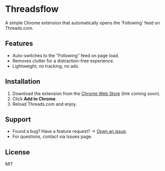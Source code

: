 # Threadsflow

A simple Chrome extension that automatically opens the 'Following' feed on Threads.com.

## Features

- Auto-switches to the "Following" feed on page load.
- Removes clutter for a distraction-free experience.
- Lightweight, no tracking, no ads.

## Installation

1. Download the extension from the [Chrome Web Store](#) (link coming soon).
2. Click **Add to Chrome**.
3. Reload Threads.com and enjoy.

## Support

- Found a bug? Have a feature request? → [Open an issue](https://github.com/tmtri3102/threads-for-you-only//issues).
- For questions, contact via Issues page.

## License

MIT

